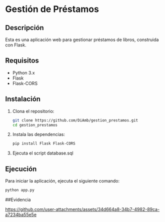 # Gestión de Préstamos

## Descripción
Esta es una aplicación web para gestionar préstamos de libros, construida con Flask.

## Requisitos
- Python 3.x
- Flask
- Flask-CORS

## Instalación

1. Clona el repositorio:
    ```bash
    git clone https://github.com/DiAmb/gestion_prestamos.git
    cd gestion_prestamos
    ```

2. Instala las dependencias:
    ```bash
    pip install Flask Flask-CORS
    ```
    
3. Ejecuta el script database.sql

## Ejecución

Para iniciar la aplicación, ejecuta el siguiente comando:
```bash
python app.py
 ```
##Evidencia

https://github.com/user-attachments/assets/34d664a8-34b7-4982-89ca-a7234ba55e5e


